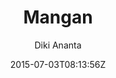 ---
title: "Mangan"
github: https://github.com/dikiaap/mangan
demo: https://mangan.dikiaap.id
author: Diki Ananta

ssg:
  - Jekyll
cms:
  - No Cms
date: 2015-07-03T08:13:56Z
github_branch: master
description: "Geek theme for Jekyll."
---
